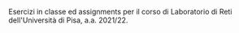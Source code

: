 Esercizi in classe ed assignments per il corso di Laboratorio di Reti dell'Università di Pisa, a.a. 2021/22.
